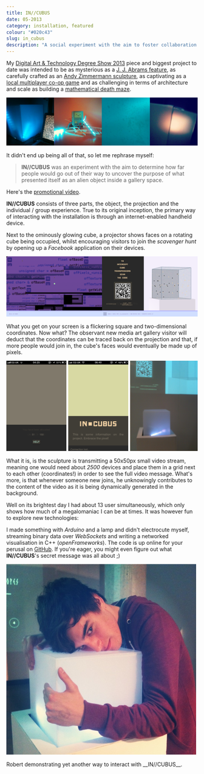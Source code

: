 ```yaml
---
title: IN//CUBUS
date: 05-2013
category: installation, featured
colour: "#020c43"
slug: in_cubus
description: "A social experiment with the aim to foster collaboration between strangers in a physical space."
---
```


My [Digital Art & Technology Degree Show 2013](http://2013.digitalartandtechnology.co.uk/) piece and biggest project to date was intended to be as mysterious as a [J. J. Abrams feature](http://www.ted.com/talks/j_j_abrams_mystery_box.html), as carefully crafted as an [Andy Zimmermann sculpture](http://andyzimmermann.com), as captivating as a [local multiplayer co-op game](http://zelda.com/fourswordsanniversary/) and as challenging in terms of architecture and scale as building a [mathematical death maze](http://www.imdb.com/title/tt0123755/).

![Development Impressions](development.jpg)

It didn't end up being all of that, so let me rephrase myself: 
        
> __IN//CUBUS__ was an experiment with the aim to determine how far people would go out of their way to uncover the purpose of what presented itself as an alien object inside a gallery space.

Here's the [promotional video](http://www.youtube.com/embed/7iwos1oSYpQ).

__IN//CUBUS__ consists of three parts, the object, the projection and the individual / group experience. True to its original inception, the primary way of interacting with the installation is through an internet-enabled handheld device. 

Next to the ominously glowing cube, a projector shows faces on a rotating cube being occupied, whilst encouraging visitors to join the _scavenger hunt_ by opening up a _Facebook_ application on their devices. 

![Debugging session](debugging.png)

What you get on your screen is a flickering square and two-dimensional coordinates. Now what? The observant new media art gallery visitor will deduct that the coordinates can be traced back on the projection and that, if more people would join in, the cube's faces would eventually be made up of pixels.

![End result](production.png)

What it is, is the sculpture is transmitting a 50x50px small video stream, meaning one would need about _2500_ devices and place them in a grid next to each other (coordinates!) in order to see the full video message. What's more, is that whenever someone new joins, he unknowingly contributes to the content of the video as it is being dynamically generated in the background.

Well on its brightest day I had about 13 user simultaneously, which only shows how much of a megalomaniac I can be at times. It was however fun to explore new technologies: 

I made something with _Arduino_ and a lamp and didn't electrocute myself, streaming binary data over _WebSockets_ and writing a networked visualisation in C++ (_openFrameworks_). The code is up online for your perusal on [GitHub](https://github.com/bloomingbridges/IN_CUBUS). If you're eager, you might even figure out what __IN//CUBUS__'s secret message was all about ;)

![IN//CUBUS Love](cubehug.jpg)

<p class="caption">Robert demonstrating yet another way to interact with __IN//CUBUS__.</p>